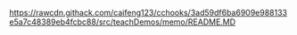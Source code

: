 https://rawcdn.githack.com/caifeng123/cchooks/3ad59df6ba6909e988133e5a7c48389eb4fcbc88/src/teachDemos/memo/README.MD